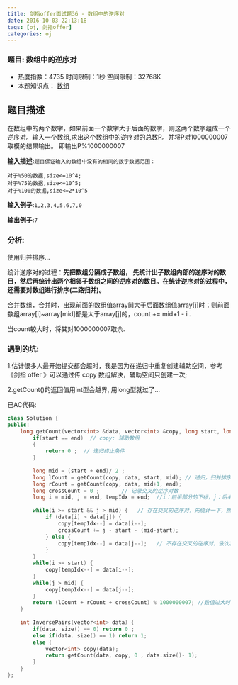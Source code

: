 ```yaml
---
title: 剑指offer面试题36 - 数组中的逆序对
date: 2016-10-03 22:13:18
tags: [oj, 剑指offer]
categories: oj
---
```



### 题目: 数组中的逆序对

- 热度指数：4735      时间限制：1秒        空间限制：32768K
- 本题知识点： [数组](http://www.nowcoder.com/questionCenter?questionTypes=000100&mutiTagIds=578)


## 题目描述

在数组中的两个数字，如果前面一个数字大于后面的数字，则这两个数字组成一个逆序对。输入一个数组,求出这个数组中的逆序对的总数P。并将P对1000000007取模的结果输出。 即输出P%1000000007 

**输入描述:**`题目保证输入的数组中没有的相同的数字数据范围：`

```
对于%50的数据,size<=10^4;
对于%75的数据,size<=10^5;
对于%100的数据,size<=2*10^5
```


**输入例子:**`1,2,3,4,5,6,7,0`

**输出例子:**`7`



### 分析:

使用归并排序...



统计逆序对的过程：**先把数组分隔成子数组， 先统计出子数组内部的逆序对的数目，然后再统计出两个相邻子数组之间的逆序对的数目。在统计逆序对的过程中，还需要对数组进行排序(二路归并)。**

合并数组，合并时，出现前面的数组值array[i]大于后面数组值array[j]时；则前面数组array[i]~array[mid]都是大于array[j]的，count += mid+1 - i .

当count较大时，将其对1000000007取余.



### 遇到的坑: 

1.估计很多人最开始提交都会超时，我是因为在递归中重复创建辅助空间，参考《剑指 offer 》可以通过传 copy 数组解决，辅助空间只创建一次;

2.getCount()的返回值用int型会越界, 用long型就过了...



已AC代码:

```cpp
class Solution {
public:    
    long getCount(vector<int> &data, vector<int> &copy, long start, long end){
        if(start == end)  // copy: 辅助数组
        {
            return 0 ;  // 递归终止条件
        }
        
        long mid = (start + end)/ 2 ;
        long lCount = getCount(copy, data, start, mid); // 递归，归并排序，并计算本次逆序对数 
        long rCount = getCount(copy, data, mid+1, end);
        long crossCount = 0 ;       // 记录交叉的逆序对数
        long i = mid, j = end, tempIdx = end;  //i：前半部分的下标，j：后半部分的下标，tempIdx：辅助数组的下标
        
        while(i >= start && j > mid) {   // 存在交叉的逆序对，先统计一下，然后依次将较大值放进辅助数组
            if (data[i] > data[j]) {   
                copy[tempIdx--] = data[i--];
                crossCount += j - start - (mid-start);
            } else {
                copy[tempIdx--] = data[j--];   // 不存在交叉的逆序对，依次将较大值放进辅助数组 
            }
        }
        while(i >= start) {
            copy[tempIdx--] = data[i--];
        }
        while(j > mid) {
            copy[tempIdx--] = data[j--];
        }        
        return (lCount + rCount + crossCount) % 1000000007; //数值过大时求余, 防止溢出
    }
    
    int InversePairs(vector<int> data) {
        if(data. size() == 0) return 0 ;
        else if(data. size() == 1) return 1;
        else {
            vector<int> copy(data);
            return getCount(data, copy, 0 , data.size()- 1);
        }
    }
};
```
